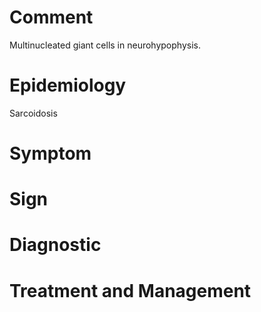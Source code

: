 # Comment

Multinucleated giant cells in neurohypophysis.

# Epidemiology

Sarcoidosis

# Symptom

# Sign

# Diagnostic

# Treatment and Management
